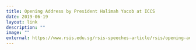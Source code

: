 ```yaml
---
title: Opening Address by President Halimah Yacob at ICCS
date: 2019-06-19
layout: link
description: ""
image: ""
external: https://www.rsis.edu.sg/rsis-speeches-article/rsis/opening-address-by-president-halimah-yacob-at-the-international-conference-on-cohesive-societies/
---
```

